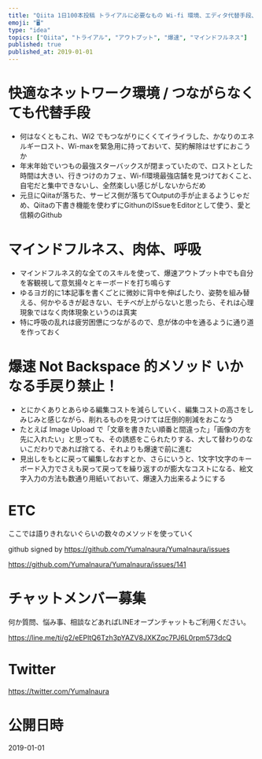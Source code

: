 ```yaml
---
title: "Qiita 1日100本投稿 トライアルに必要なもの Wi-fi 環境、エディタ代替手段、マインドフルネス、ずぼらヨガなど"
emoji: "🖥"
type: "idea"
topics: ["Qiita", "トライアル", "アウトプット", "爆速", "マインドフルネス"]
published: true
published_at: 2019-01-01
---
```


# 快適なネットワーク環境 / つながらなくても代替手段

- 何はなくともこれ、Wi2 でもつながりにくくてイライラした、かなりのエネルギーロスト、Wi-maxを緊急用に持っておいて、契約解除はせずにおこうか
- 年末年始でいつもの最強スターバックスが閉まっていたので、ロストとした時間は大きい、行きつけのカフェ、Wi-fi環境最強店舗を見つけておくこと、自宅だと集中できないし、全然楽しい感じがしないからだめ
- 元旦にQiitaが落ちた、サービス側が落ちてOutputの手が止まるようじゃだめ、Qiitaの下書き機能を使わずにGithunのISsueをEditorとして使う、愛と信頼のGithub

# マインドフルネス、肉体、呼吸

- マインドフルネス的な全てのスキルを使って、爆速アウトプット中でも自分を客観視して意気揚々とキーボードを打ち鳴らす
- ゆるヨガ的に1本記事を書くごとに微妙に背中を伸ばしたり、姿勢を組み替える、何かやるきが起きない、モチベが上がらないと思ったら、それは心理現象ではなく肉体現象というのは真実
- 特に呼吸の乱れは疲労困憊につながるので、息が体の中を通るように通り道を作っておく

# 爆速 Not Backspace 的メソッド いかなる手戻り禁止！

- とにかくありとあらゆる編集コストを減らしていく、編集コストの高さをしみじみと感じながら、削れるものを見つけては圧倒的削減をおこなう
- たとえば Image Upload で「文章を書きたい順番と間違った」「画像の方を先に入れたい」と思っても、その誘惑をこられたりする、大して替わりのないこだわりであれば捨てる、それよりも爆速で前に進む
- 見出しをもとに戻って編集しなおすとか、さらにいうと、1文字1文字のキーボード入力でさえも戻って戻ってを繰り返すのが膨大なコストになる、絵文字入力の方法も数通り用紙いておいて、爆速入力出来るようにする

# ETC

ここでは語りきれないぐらいの数々のメソッドを使っていく

github signed by https://github.com/YumaInaura/YumaInaura/issues

https://github.com/YumaInaura/YumaInaura/issues/141








<!-- Update From Qiita API -->

# チャットメンバー募集


何か質問、悩み事、相談などあればLINEオープンチャットもご利用ください。

https://line.me/ti/g2/eEPltQ6Tzh3pYAZV8JXKZqc7PJ6L0rpm573dcQ





# Twitter


https://twitter.com/YumaInaura


<!-- Update From Qiita API -->



# 公開日時

2019-01-01
